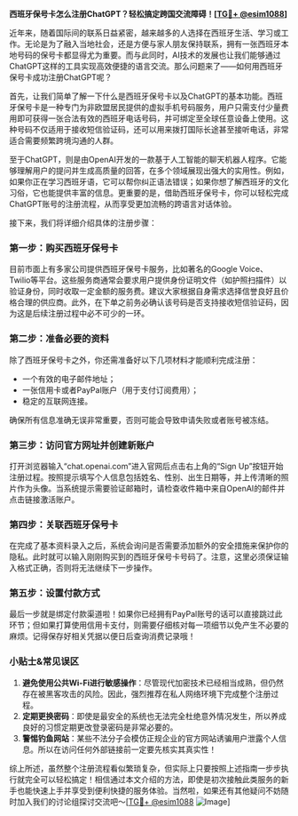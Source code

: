 **西班牙保号卡怎么注册ChatGPT？轻松搞定跨国交流障碍！[[TG💪+ @esim1088](https://t.me/s/esim1088)]**

近年来，随着国际间的联系日益紧密，越来越多的人选择在西班牙生活、学习或工作。无论是为了融入当地社会，还是方便与家人朋友保持联系，拥有一张西班牙本地号码的保号卡都显得尤为重要。而与此同时，AI技术的发展也让我们能够通过ChatGPT这样的工具实现高效便捷的语言交流。那么问题来了——如何用西班牙保号卡成功注册ChatGPT呢？

首先，让我们简单了解一下什么是西班牙保号卡以及ChatGPT的基本功能。西班牙保号卡是一种专门为非欧盟居民提供的虚拟手机号码服务，用户只需支付少量费用即可获得一张合法有效的西班牙电话号码，并可绑定至全球任意设备上使用。这种号码不仅适用于接收短信验证码，还可以用来拨打国际长途甚至接听电话，非常适合需要频繁跨境沟通的人群。

至于ChatGPT，则是由OpenAI开发的一款基于人工智能的聊天机器人程序。它能够理解用户的提问并生成高质量的回答，在多个领域展现出强大的实用性。例如，如果你正在学习西班牙语，它可以帮你纠正语法错误；如果你想了解西班牙的文化习俗，它也能提供丰富的信息。更重要的是，借助西班牙保号卡，你可以轻松完成ChatGPT账号的注册流程，从而享受更加流畅的跨语言对话体验。

接下来，我们将详细介绍具体的注册步骤：

### 第一步：购买西班牙保号卡

目前市面上有多家公司提供西班牙保号卡服务，比如著名的Google Voice、Twilio等平台。这些服务商通常会要求用户提供身份证明文件（如护照扫描件）以验证身份，同时收取一定金额的服务费。建议大家根据自身需求选择信誉良好且价格合理的供应商。此外，在下单之前务必确认该号码是否支持接收短信验证码，因为这是后续注册过程中必不可少的一环。

### 第二步：准备必要的资料

除了西班牙保号卡之外，你还需准备好以下几项材料才能顺利完成注册：
- 一个有效的电子邮件地址；
- 一张信用卡或者PayPal账户（用于支付订阅费用）；
- 稳定的互联网连接。

确保所有信息准确无误非常重要，否则可能会导致申请失败或者账号被冻结。

### 第三步：访问官方网址并创建新账户

打开浏览器输入“chat.openai.com”进入官网后点击右上角的“Sign Up”按钮开始注册过程。按照提示填写个人信息包括姓名、性别、出生日期等，并上传清晰的照片作为头像。当系统提示需要验证邮箱时，请检查收件箱中来自OpenAI的邮件并点击链接激活账户。

### 第四步：关联西班牙保号卡

在完成了基本资料录入之后，系统会询问是否需要添加额外的安全措施来保护你的隐私。此时就可以输入刚刚购买到的西班牙保号卡号码了。注意，这里必须保证输入格式正确，否则将无法继续下一步操作。

### 第五步：设置付款方式

最后一步就是绑定付款渠道啦！如果你已经拥有PayPal账号的话可以直接跳过此环节；但如果打算使用信用卡支付，则需要仔细核对每一项细节以免产生不必要的麻烦。记得保存好相关凭据以便日后查询消费记录哦！

### 小贴士&常见误区

1. **避免使用公共Wi-Fi进行敏感操作**：尽管现代加密技术已经相当成熟，但仍然存在被黑客攻击的风险。因此，强烈推荐在私人网络环境下完成整个注册过程。
2. **定期更换密码**：即使是最安全的系统也无法完全杜绝意外情况发生，所以养成良好的习惯定期更改登录密码是非常必要的。
3. **警惕钓鱼网站**：某些不法分子会模仿正规企业的官方网站诱骗用户泄露个人信息。所以在访问任何外部链接前一定要先核实其真实性！

综上所述，虽然整个注册流程看似繁琐复杂，但实际上只要按照上述指南一步步执行就完全可以轻松搞定！相信通过本文介绍的方法，即使是初次接触此类服务的新手也能快速上手并享受到便利快捷的服务体验。当然啦，如果还有其他疑问不妨随时加入我们的讨论组探讨交流吧～[[TG💪+ @esim1088](https://t.me/s/esim1088) ![Image](https://i.postimg.cc/4NQfJmqS/Snipaste-2025-05-13-00-14-12.png)]